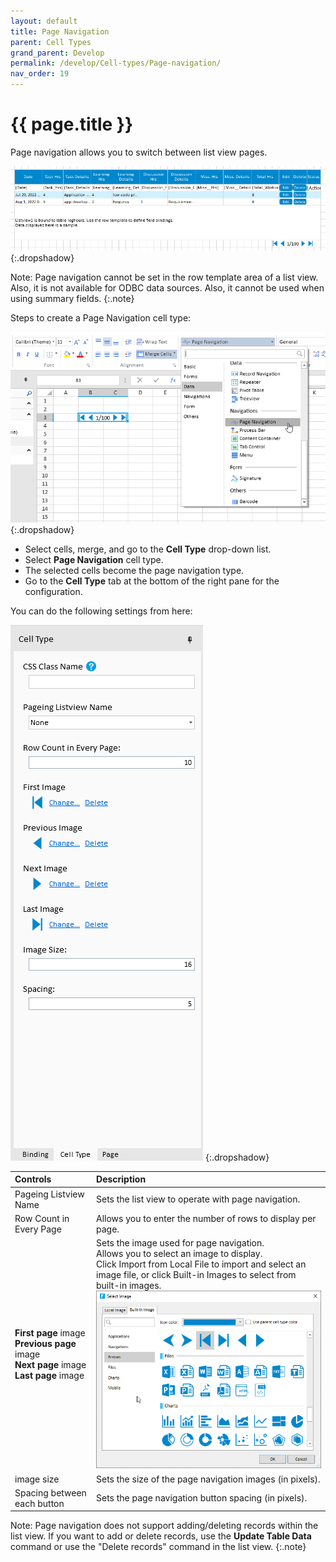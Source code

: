 ```yaml
---
layout: default
title: Page Navigation
parent: Cell Types
grand_parent: Develop
permalink: /develop/Cell-types/Page-navigation/
nav_order: 19
---
```


# {{ page.title }}

Page navigation allows you to switch between list view pages.

![page_navigation_celltype_with%20listview](/assets/images/product-images/page_navigation_celltype_with%20listview.png)
{:.dropshadow}

Note: Page navigation cannot be set in the row template area of ​​a list view. Also, it is not available for ODBC data sources. Also, it cannot be used when using summary fields.
{:.note}

Steps to create a Page Navigation cell type:

![page_navigation_celltype](/assets/images/product-images/page_navigation_celltype.png)
{:.dropshadow}

- Select cells, merge, and go to the **Cell Type** drop-down list. 
- Select **Page Navigation** cell type. 
- The selected cells become the page navigation type.
- Go to the **Cell Type** tab at the bottom of the right pane for the configuration.

You can do the following settings from here:

![page_navigation_celltype_settings](/assets/images/product-images/page_navigation_celltype_settings.png)
{:.dropshadow}

|Controls|Description|
|:--|:--|
|Pageing Listview Name|Sets the list view to operate with page navigation.|
|Row Count in Every Page|Allows you to enter the number of rows to display per page.|
|**First page** image <br/>**Previous page** image <br/>**Next page** image <br/>**Last page** image|Sets the image used for page navigation. <br/>Allows you to select an image to display. <br/>Click Import from Local File to import and select an image file, or click Built-in Images to select from built-in images. <br/> ![page_navigation_celltype_select_image](/assets/images/product-images/page_navigation_celltype_select_image.png)|
|image size|Sets the size of the page navigation images (in pixels).|
|Spacing between each button|Sets the page navigation button spacing (in pixels).|

Note: Page navigation does not support adding/deleting records within the list view. If you want to add or delete records, use the **Update Table Data** command or use the "Delete records" command in the list view.
{:.note}

